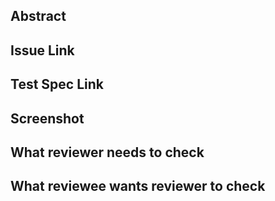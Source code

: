 ## Abstract

## Issue Link

## Test Spec Link

## Screenshot

## What reviewer needs to check

## What reviewee wants reviewer to check
